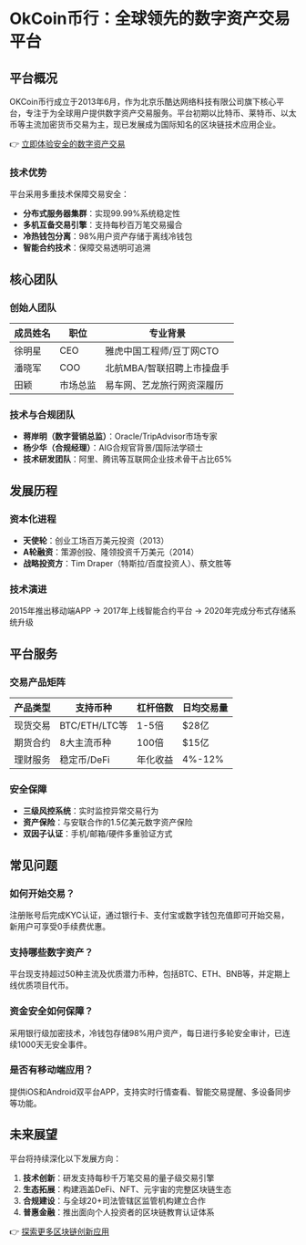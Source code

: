 # OkCoin币行：全球领先的数字资产交易平台

## 平台概况

OKCoin币行成立于2013年6月，作为北京乐酷达网络科技有限公司旗下核心平台，专注于为全球用户提供数字资产交易服务。平台初期以比特币、莱特币、以太币等主流加密货币交易为主，现已发展成为国际知名的区块链技术应用企业。

👉 [立即体验安全的数字资产交易](https://bit.ly/okx_welcome)

### 技术优势
平台采用多重技术保障交易安全：
- **分布式服务器集群**：实现99.99%系统稳定性
- **多机互备交易引擎**：支持每秒百万笔交易撮合
- **冷热钱包分离**：98%用户资产存储于离线冷钱包
- **智能合约技术**：保障交易透明可追溯

## 核心团队

### 创始人团队
| 成员姓名   | 职位         | 专业背景                     |
|------------|--------------|------------------------------|
| 徐明星     | CEO          | 雅虎中国工程师/豆丁网CTO     |
| 潘晓军     | COO          | 北航MBA/智联招聘上市操盘手   |
| 田颖       | 市场总监     | 易车网、艺龙旅行网资深履历   |

### 技术与合规团队
- **蒋岸明（数字营销总监）**：Oracle/TripAdvisor市场专家
- **杨少华（合规经理）**：AIG合规官背景/国际法学硕士
- **技术研发团队**：阿里、腾讯等互联网企业技术骨干占比65%

## 发展历程

### 资本化进程
- **天使轮**：创业工场百万美元投资（2013）
- **A轮融资**：策源创投、隆领投资千万美元（2014）
- **战略投资方**：Tim Draper（特斯拉/百度投资人）、蔡文胜等

### 技术演进
2015年推出移动端APP → 2017年上线智能合约平台 → 2020年完成分布式存储系统升级

## 平台服务

### 交易产品矩阵
| 产品类型   | 支持币种       | 杠杆倍数 | 日均交易量 |
|------------|----------------|----------|------------|
| 现货交易   | BTC/ETH/LTC等  | 1-5倍    | $28亿      |
| 期货合约   | 8大主流币种    | 100倍    | $15亿      |
| 理财服务   | 稳定币/DeFi    | 年化收益 | 4%-12%     |

### 安全保障
- **三级风控系统**：实时监控异常交易行为
- **资产保险**：与安联合作的1.5亿美元数字资产保险
- **双因子认证**：手机/邮箱/硬件多重验证方式

## 常见问题

### 如何开始交易？
注册账号后完成KYC认证，通过银行卡、支付宝或数字钱包充值即可开始交易，新用户可享受0手续费优惠。

### 支持哪些数字资产？
平台现支持超过50种主流及优质潜力币种，包括BTC、ETH、BNB等，并定期上线优质项目代币。

### 资金安全如何保障？
采用银行级加密技术，冷钱包存储98%用户资产，每日进行多轮安全审计，已连续1000天无安全事件。

### 是否有移动端应用？
提供iOS和Android双平台APP，支持实时行情查看、智能交易提醒、多设备同步等功能。

## 未来展望

平台将持续深化以下发展方向：
1. **技术创新**：研发支持每秒千万笔交易的量子级交易引擎
2. **生态拓展**：构建涵盖DeFi、NFT、元宇宙的完整区块链生态
3. **合规建设**：与全球20+司法管辖区监管机构建立合作
4. **普惠金融**：推出面向个人投资者的区块链教育认证体系

👉 [探索更多区块链创新应用](https://bit.ly/okx_welcome)
